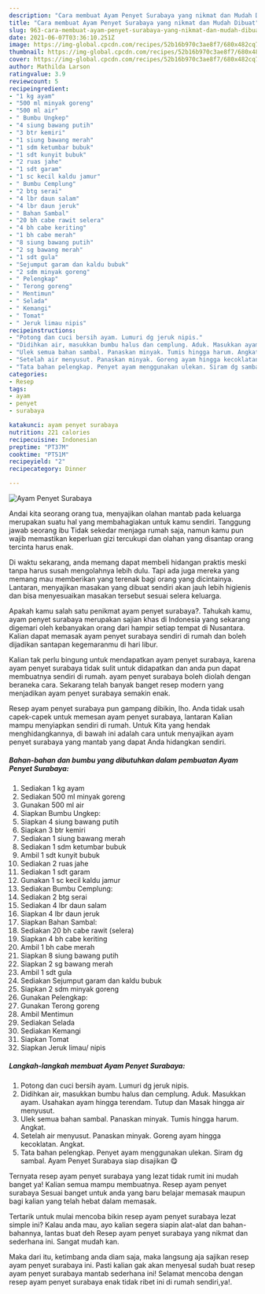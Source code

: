 ```yaml
---
description: "Cara membuat Ayam Penyet Surabaya yang nikmat dan Mudah Dibuat"
title: "Cara membuat Ayam Penyet Surabaya yang nikmat dan Mudah Dibuat"
slug: 963-cara-membuat-ayam-penyet-surabaya-yang-nikmat-dan-mudah-dibuat
date: 2021-06-07T03:36:10.251Z
image: https://img-global.cpcdn.com/recipes/52b16b970c3ae8f7/680x482cq70/ayam-penyet-surabaya-foto-resep-utama.jpg
thumbnail: https://img-global.cpcdn.com/recipes/52b16b970c3ae8f7/680x482cq70/ayam-penyet-surabaya-foto-resep-utama.jpg
cover: https://img-global.cpcdn.com/recipes/52b16b970c3ae8f7/680x482cq70/ayam-penyet-surabaya-foto-resep-utama.jpg
author: Mathilda Larson
ratingvalue: 3.9
reviewcount: 5
recipeingredient:
- "1 kg ayam"
- "500 ml minyak goreng"
- "500 ml air"
- " Bumbu Ungkep"
- "4 siung bawang putih"
- "3 btr kemiri"
- "1 siung bawang merah"
- "1 sdm ketumbar bubuk"
- "1 sdt kunyit bubuk"
- "2 ruas jahe"
- "1 sdt garam"
- "1 sc kecil kaldu jamur"
- " Bumbu Cemplung"
- "2 btg serai"
- "4 lbr daun salam"
- "4 lbr daun jeruk"
- " Bahan Sambal"
- "20 bh cabe rawit selera"
- "4 bh cabe keriting"
- "1 bh cabe merah"
- "8 siung bawang putih"
- "2 sg bawang merah"
- "1 sdt gula"
- "Sejumput garam dan kaldu bubuk"
- "2 sdm minyak goreng"
- " Pelengkap"
- " Terong goreng"
- " Mentimun"
- " Selada"
- " Kemangi"
- " Tomat"
- " Jeruk limau nipis"
recipeinstructions:
- "Potong dan cuci bersih ayam. Lumuri dg jeruk nipis."
- "Didihkan air, masukkan bumbu halus dan cemplung. Aduk. Masukkan ayam. Usahakan ayam hingga terendam. Tutup dan Masak hingga air menyusut."
- "Ulek semua bahan sambal. Panaskan minyak. Tumis hingga harum. Angkat."
- "Setelah air menyusut. Panaskan minyak. Goreng ayam hingga kecoklatan. Angkat."
- "Tata bahan pelengkap. Penyet ayam menggunakan ulekan. Siram dg sambal. Ayam Penyet Surabaya siap disajikan 😋"
categories:
- Resep
tags:
- ayam
- penyet
- surabaya

katakunci: ayam penyet surabaya 
nutrition: 221 calories
recipecuisine: Indonesian
preptime: "PT37M"
cooktime: "PT51M"
recipeyield: "2"
recipecategory: Dinner

---
```



![Ayam Penyet Surabaya](https://img-global.cpcdn.com/recipes/52b16b970c3ae8f7/680x482cq70/ayam-penyet-surabaya-foto-resep-utama.jpg)

Andai kita seorang orang tua, menyajikan olahan mantab pada keluarga merupakan suatu hal yang membahagiakan untuk kamu sendiri. Tanggung jawab seorang ibu Tidak sekedar menjaga rumah saja, namun kamu pun wajib memastikan keperluan gizi tercukupi dan olahan yang disantap orang tercinta harus enak.

Di waktu  sekarang, anda memang dapat membeli hidangan praktis meski tanpa harus susah mengolahnya lebih dulu. Tapi ada juga mereka yang memang mau memberikan yang terenak bagi orang yang dicintainya. Lantaran, menyajikan masakan yang dibuat sendiri akan jauh lebih higienis dan bisa menyesuaikan masakan tersebut sesuai selera keluarga. 



Apakah kamu salah satu penikmat ayam penyet surabaya?. Tahukah kamu, ayam penyet surabaya merupakan sajian khas di Indonesia yang sekarang digemari oleh kebanyakan orang dari hampir setiap tempat di Nusantara. Kalian dapat memasak ayam penyet surabaya sendiri di rumah dan boleh dijadikan santapan kegemaranmu di hari libur.

Kalian tak perlu bingung untuk mendapatkan ayam penyet surabaya, karena ayam penyet surabaya tidak sulit untuk didapatkan dan anda pun dapat membuatnya sendiri di rumah. ayam penyet surabaya boleh diolah dengan beraneka cara. Sekarang telah banyak banget resep modern yang menjadikan ayam penyet surabaya semakin enak.

Resep ayam penyet surabaya pun gampang dibikin, lho. Anda tidak usah capek-capek untuk memesan ayam penyet surabaya, lantaran Kalian mampu menyiapkan sendiri di rumah. Untuk Kita yang hendak menghidangkannya, di bawah ini adalah cara untuk menyajikan ayam penyet surabaya yang mantab yang dapat Anda hidangkan sendiri.

<!--inarticleads1-->

##### Bahan-bahan dan bumbu yang dibutuhkan dalam pembuatan Ayam Penyet Surabaya:

1. Sediakan 1 kg ayam
1. Sediakan 500 ml minyak goreng
1. Gunakan 500 ml air
1. Siapkan  Bumbu Ungkep:
1. Siapkan 4 siung bawang putih
1. Siapkan 3 btr kemiri
1. Sediakan 1 siung bawang merah
1. Sediakan 1 sdm ketumbar bubuk
1. Ambil 1 sdt kunyit bubuk
1. Sediakan 2 ruas jahe
1. Sediakan 1 sdt garam
1. Gunakan 1 sc kecil kaldu jamur
1. Sediakan  Bumbu Cemplung:
1. Sediakan 2 btg serai
1. Sediakan 4 lbr daun salam
1. Siapkan 4 lbr daun jeruk
1. Siapkan  Bahan Sambal:
1. Sediakan 20 bh cabe rawit (selera)
1. Siapkan 4 bh cabe keriting
1. Ambil 1 bh cabe merah
1. Siapkan 8 siung bawang putih
1. Siapkan 2 sg bawang merah
1. Ambil 1 sdt gula
1. Sediakan Sejumput garam dan kaldu bubuk
1. Siapkan 2 sdm minyak goreng
1. Gunakan  Pelengkap:
1. Gunakan  Terong goreng
1. Ambil  Mentimun
1. Sediakan  Selada
1. Sediakan  Kemangi
1. Siapkan  Tomat
1. Siapkan  Jeruk limau/ nipis




<!--inarticleads2-->

##### Langkah-langkah membuat Ayam Penyet Surabaya:

1. Potong dan cuci bersih ayam. Lumuri dg jeruk nipis.
1. Didihkan air, masukkan bumbu halus dan cemplung. Aduk. Masukkan ayam. Usahakan ayam hingga terendam. Tutup dan Masak hingga air menyusut.
1. Ulek semua bahan sambal. Panaskan minyak. Tumis hingga harum. Angkat.
1. Setelah air menyusut. Panaskan minyak. Goreng ayam hingga kecoklatan. Angkat.
1. Tata bahan pelengkap. Penyet ayam menggunakan ulekan. Siram dg sambal. Ayam Penyet Surabaya siap disajikan 😋




Ternyata resep ayam penyet surabaya yang lezat tidak rumit ini mudah banget ya! Kalian semua mampu membuatnya. Resep ayam penyet surabaya Sesuai banget untuk anda yang baru belajar memasak maupun bagi kalian yang telah hebat dalam memasak.

Tertarik untuk mulai mencoba bikin resep ayam penyet surabaya lezat simple ini? Kalau anda mau, ayo kalian segera siapin alat-alat dan bahan-bahannya, lantas buat deh Resep ayam penyet surabaya yang nikmat dan sederhana ini. Sangat mudah kan. 

Maka dari itu, ketimbang anda diam saja, maka langsung aja sajikan resep ayam penyet surabaya ini. Pasti kalian gak akan menyesal sudah buat resep ayam penyet surabaya mantab sederhana ini! Selamat mencoba dengan resep ayam penyet surabaya enak tidak ribet ini di rumah sendiri,ya!.


